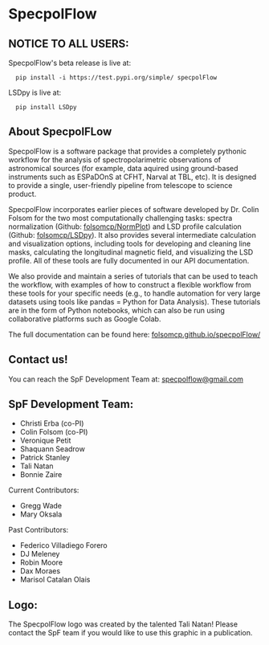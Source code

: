 # SpecpolFlow

## NOTICE TO ALL USERS: 
SpecpolFlow's beta release is live at:
```
  pip install -i https://test.pypi.org/simple/ specpolFlow
```

LSDpy is live at:
```
  pip install LSDpy
```

## About SpecpolFLow

SpecpolFlow is a software package that provides a completely pythonic workflow for the analysis of spectropolarimetric observations of astronomical sources (for example, data aquired using ground-based instruments such as ESPaDOnS at CFHT, Narval at TBL, etc). It is designed to provide a single, user-friendly pipeline from telescope to science product.

SpecpolFlow incorporates earlier pieces of software developed by Dr. Colin Folsom for the two most computationally challenging tasks: 
spectra normalization (Github: [folsomcp/NormPlot](https://github.com/folsomcp/normPlot)) and LSD profile calculation (Github: [folsomcp/LSDpy](https://github.com/folsomcp/LSDpy)). It also provides several intermediate calculation and visualization options, including tools for developing and cleaning line masks, calculating the longitudinal magnetic field, and visualizing the LSD profile. All of these tools are fully documented in our API documentation.

We also provide and maintain a series of tutorials that can be used to teach the workflow, 
with examples of how to construct a flexible workflow from these tools for your specific needs 
(e.g., to handle automation for very large datasets using tools like pandas = Python for Data Analysis). 
These tutorials are in the form of Python notebooks, which can also be run using collaborative platforms such as Google Colab. 

The full documentation can be found here: [folsomcp.github.io/specpolFlow/](folsomcp.github.io/specpolFlow/)

## Contact us!
You can reach the SpF Development Team at: specpolflow@gmail.com

## SpF Development Team:
* Christi Erba (co-PI)
* Colin Folsom (co-PI)
* Veronique Petit
* Shaquann Seadrow
* Patrick Stanley
* Tali Natan
* Bonnie Zaire

Current Contributors:
* Gregg Wade
* Mary Oksala

Past Contributors:
* Federico Villadiego Forero
* DJ Meleney
* Robin Moore
* Dax Moraes
* Marisol Catalan Olais

## Logo:
The SpecpolFlow logo was created by the talented Tali Natan! Please contact the SpF team if you would like to use this graphic in a publication. 
